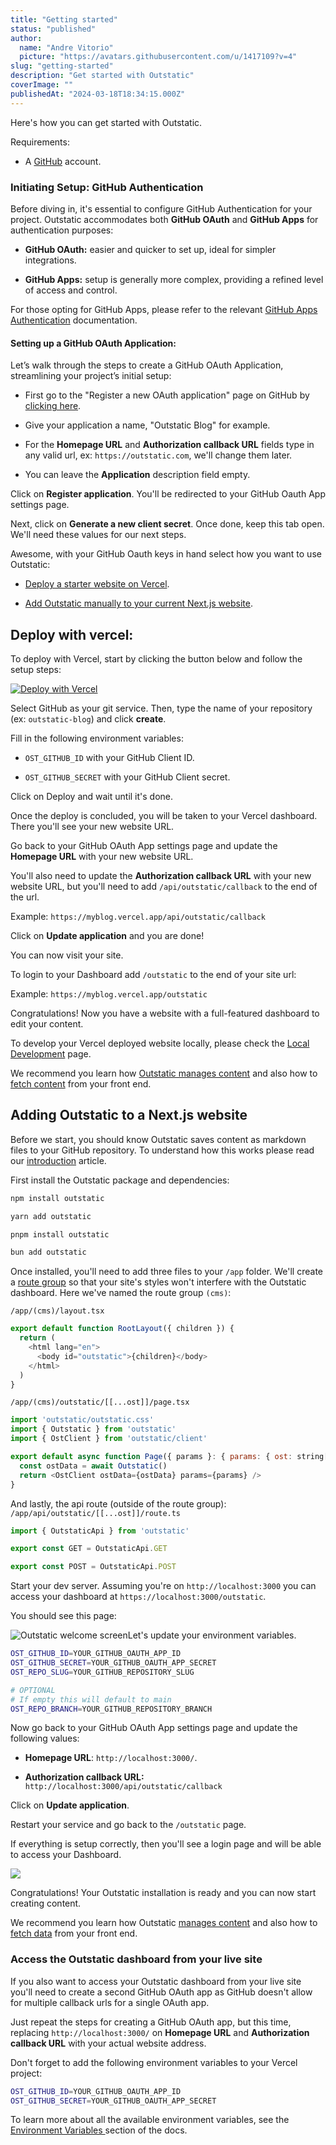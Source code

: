 ```yaml
---
title: "Getting started"
status: "published"
author:
  name: "Andre Vitorio"
  picture: "https://avatars.githubusercontent.com/u/1417109?v=4"
slug: "getting-started"
description: "Get started with Outstatic"
coverImage: ""
publishedAt: "2024-03-18T18:34:15.000Z"
---
```


Here's how you can get started with Outstatic.

Requirements:

- A [GitHub](https://github.com) account.

### **Initiating Setup: GitHub Authentication**

Before diving in, it's essential to configure GitHub Authentication for your project. Outstatic accommodates both **GitHub OAuth** and **GitHub Apps** for authentication purposes:

- **GitHub OAuth:** easier and quicker to set up, ideal for simpler integrations.

- **GitHub Apps:** setup is generally more complex, providing a refined level of access and control.

For those opting for GitHub Apps, please refer to the relevant [GitHub Apps Authentication](/github-apps-authentication) documentation.

#### Setting up a GitHub OAuth Application:

Let’s walk through the steps to create a GitHub OAuth Application, streamlining your project’s initial setup:

- First go to the "Register a new OAuth application" page on GitHub by [clicking here](https://github.com/settings/applications/new).

- Give your application a name, "Outstatic Blog" for example.

- For the **Homepage URL** and **Authorization callback URL** fields type in any valid url, ex: `https://outstatic.com`, we'll change them later.

- You can leave the **Application** description field empty.

Click on **Register application**. You'll be redirected to your GitHub Oauth App settings page.

Next, click on **Generate a new client secret**. Once done, keep this tab open. We'll need these values for our next steps.

Awesome, with your GitHub Oauth keys in hand select how you want to use Outstatic:

- [Deploy a starter website on Vercel](#deploy-with-vercel).

- [Add Outstatic manually to your current Next.js website](#adding-outstatic-to-a-nextjs-website).

## Deploy with vercel:

To deploy with Vercel, start by clicking the button below and follow the setup steps:

[![Deploy with Vercel](https://vercel.com/button)](https://vercel.com/new/clone?repository-url=https://github.com/avitorio/outstatic/tree/main/examples/basic-blog&env=OST_GITHUB_ID,OST_GITHUB_SECRET&project-name=outstatic-blog&repo-name=outstatic-basic-blog&demo-title=Outstatic%20Basic%20Blog%20Demo&demo-description=A%20statically%20generated%20blog%20example%20using%20Outstatic&demo-url=https://outstatic-dev-blog.vercel.app/&demo-image=https://outstatic.com/images/outstatic-demo.png&envDescription=API%20Keys%20needed%20for%20installation&envLink=https://outstatic.com/docs/environment-variables)

Select GitHub as your git service. Then, type the name of your repository (ex: `outstatic-blog`) and click **create**.

Fill in the following environment variables:

- `OST_GITHUB_ID` with your GitHub Client ID.

- `OST_GITHUB_SECRET` with your GitHub Client secret.

Click on Deploy and wait until it's done.

Once the deploy is concluded, you will be taken to your Vercel dashboard. There you'll see your new website URL.

Go back to your GitHub OAuth App settings page and update the **Homepage URL** with your new website URL.

You'll also need to update the **Authorization callback URL** with your new website URL, but you'll need to add `/api/outstatic/callback` to the end of the url.

Example: `https://myblog.vercel.app/api/outstatic/callback`

Click on **Update application** and you are done!

You can now visit your site.

To login to your Dashboard add `/outstatic` to the end of your site url:

Example: `https://myblog.vercel.app/outstatic`

Congratulations! Now you have a website with a full-featured dashboard to edit your content.

To develop your Vercel deployed website locally, please check the [Local Development](/local-development) page.

We recommend you learn how [Outstatic manages content](/introduction) and also how to [fetch content](/fetching-data) from your front end.

## Adding Outstatic to a Next.js website

Before we start, you should know Outstatic saves content as markdown files to your GitHub repository. To understand how this works please read our [introduction](https://outstatic.com/introduction) article.

First install the Outstatic package and dependencies:

```bash
npm install outstatic
```

```bash
yarn add outstatic
```

```bash
pnpm install outstatic
```

```bash
bun add outstatic
```

Once installed, you'll need to add three files to your `/app` folder. We'll create a [route group](https://nextjs.org/docs/app/building-your-application/routing/route-groups) so that your site's styles won't interfere with the Outstatic dashboard. Here we've named the route group `(cms)`:

`/app/(cms)/layout.tsx`

```javascript
export default function RootLayout({ children }) {
  return (
    <html lang="en">
      <body id="outstatic">{children}</body>
    </html>
  )
}
```

`/app/(cms)/outstatic/[[...ost]]/page.tsx`

```javascript
import 'outstatic/outstatic.css'
import { Outstatic } from 'outstatic'
import { OstClient } from 'outstatic/client'

export default async function Page({ params }: { params: { ost: string[] } }) {
  const ostData = await Outstatic()
  return <OstClient ostData={ostData} params={params} />
}
```

And lastly, the api route (outside of the route group): `/app/api/outstatic/[[...ost]]/route.ts`

```javascript
import { OutstaticApi } from 'outstatic'

export const GET = OutstaticApi.GET

export const POST = OutstaticApi.POST
```

Start your dev server. Assuming you're on `http://localhost:3000` you can access your dashboard at `https://localhost:3000/outstatic`.

You should see this page:

![Outstatic welcome screen](/docs/images/outstatic-welcome-U1ND.png)Let's update your environment variables.

```bash
OST_GITHUB_ID=YOUR_GITHUB_OAUTH_APP_ID
OST_GITHUB_SECRET=YOUR_GITHUB_OAUTH_APP_SECRET
OST_REPO_SLUG=YOUR_GITHUB_REPOSITORY_SLUG

# OPTIONAL
# If empty this will default to main
OST_REPO_BRANCH=YOUR_GITHUB_REPOSITORY_BRANCH
```

Now go back to your GitHub OAuth App settings page and update the following values:

- **Homepage URL**: `http://localhost:3000/`.

- **Authorization callback URL:** `http://localhost:3000/api/outstatic/callback`

Click on **Update application**.

Restart your service and go back to the `/outstatic` page.

If everything is setup correctly, then you'll see a login page and will be able to access your Dashboard.

![](/docs/images/outstatic-login-screen-I4Mz.png)

Congratulations! Your Outstatic installation is ready and you can now start creating content.

We recommend you learn how Outstatic [manages content](/introduction) and also how to [fetch data](/fetching-data) from your front end.

### Access the Outstatic dashboard from your live site

If you also want to access your Outstatic dashboard from your live site you'll need to create a second GitHub OAuth app as GitHub doesn't allow for multiple callback urls for a single OAuth app.

Just repeat the steps for creating a GitHub OAuth app, but this time, replacing `http://localhost:3000/` on **Homepage URL** and **Authorization callback URL** with your actual website address.

Don't forget to add the following environment variables to your Vercel project:

```bash
OST_GITHUB_ID=YOUR_GITHUB_OAUTH_APP_ID
OST_GITHUB_SECRET=YOUR_GITHUB_OAUTH_APP_SECRET
```

To learn more about all the available environment variables, see the [Environment Variables ](https://outstatic.com/environment-variables)section of the docs.